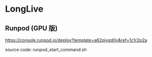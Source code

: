 # LongLive

## Runpod (GPU 版)

https://console.runpod.io/deploy?template=a62pjyqd0y&ref=1c1r2p2a

source code: runpod_start_command.sh
